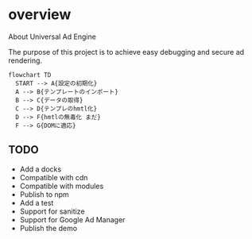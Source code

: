 
# overview

About Universal Ad Engine

The purpose of this project is to achieve easy debugging and secure ad rendering.


```mermaid
flowchart TD
  START --> A{設定の初期化}
  A --> B{テンプレートのインポート}
  B --> C{データの取得}
  C --> D{テンプレのhmtl化}
  D --> F{hmtlの無毒化 まだ}
  F --> G{DOMに適応}
```

## TODO

- Add a docks
- Compatible with cdn
- Compatible with modules
- Publish to npm
- Add a test
- Support for sanitize
- Support for Google Ad Manager
- Publish the demo

